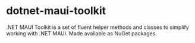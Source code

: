 # dotnet-maui-toolkit
.NET MAUI Toolkit is a set of fluent helper methods and classes to simplify working with .NET MAUI. Made available as NuGet packages.
